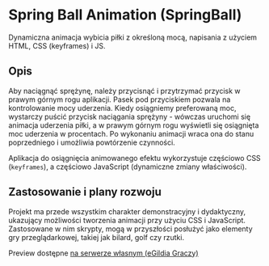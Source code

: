 # Spring Ball Animation (SpringBall)

Dynamiczna animacja wybicia piłki z określoną mocą, napisania z użyciem HTML, CSS (keyframes) i JS.

## Opis

Aby naciągnąć sprężynę, należy przycisnąć i przytrzymać przycisk w prawym górnym rogu aplikacji. Pasek pod przyciskiem pozwala na kontrolowanie mocy uderzenia. Kiedy osiągniemy preferowaną moc, wystarczy puścić przycisk naciągania sprężyny - wówczas uruchomi się animacja uderzenia piłki, a w prawym górnym rogu wyświetli się osiągnięta moc uderzenia w procentach. Po wykonaniu animacji wraca ona do stanu poprzedniego i umożliwia powtórzenie czynności.

Aplikacja do osiągnięcia animowanego efektu wykorzystuje częściowo CSS (`keyframes`), a częściowo JavaScript (dynamiczne zmiany właściwości).

## Zastosowanie i plany rozwoju

Projekt ma przede wszystkim charakter demonstracyjny i dydaktyczny, ukazujący możliwości tworzenia animacji przy użyciu CSS i JavaScript. Zastosowane w nim skrypty, mogą w przyszłości posłużyć jako elementy gry przeglądarkowej, takiej jak bilard, golf czy rzutki.

Preview dostępne [na serwerze własnym (eGildia Graczy)](https://egildia.pl/projects/spring-ball-anim/)
